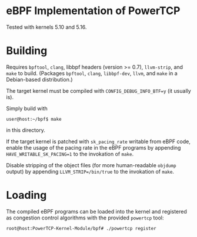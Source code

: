 # eBPF Implementation of PowerTCP
Tested with kernels 5.10 and 5.16.

# Building
Requires `bpftool`, `clang`, libbpf headers (version >= 0.7), `llvm-strip`, and
`make` to build.  (Packages `bpftool`, `clang`, `libbpf-dev`, `llvm`, and
`make` in a Debian-based distribution.)

The target kernel must be compiled with `CONFIG_DEBUG_INFO_BTF=y` (it usually
is).

Simply build with 
```console
user@host:~/bpf$ make
```
in this directory.

If the target kernel is patched with `sk_pacing_rate` writable from eBPF code,
enable the usage of the pacing rate in the eBPF programs by appending
`HAVE_WRITABLE_SK_PACING=1` to the invokation of `make`.

Disable stripping of the object files (for more human-readable `objdump`
output) by appending `LLVM_STRIP=/bin/true` to the invokation of `make`.

# Loading
The compiled eBPF programs can be loaded into the kernel and registered as
congestion control algorithms with the provided `powertcp` tool:
```console
root@host:PowerTCP-Kernel-Module/bpf# ./powertcp register
```
